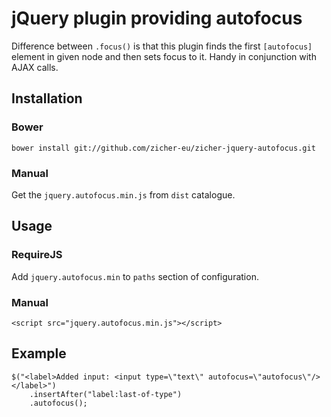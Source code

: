 # jQuery plugin providing autofocus

Difference between `.focus()` is that this plugin finds the first `[autofocus]` element in given node and then sets focus to it. Handy in conjunction with AJAX calls.

## Installation

### Bower

`bower install git://github.com/zicher-eu/zicher-jquery-autofocus.git`

### Manual

Get the `jquery.autofocus.min.js` from `dist` catalogue.

## Usage

### RequireJS

Add `jquery.autofocus.min` to `paths` section of configuration.

### Manual

`<script src="jquery.autofocus.min.js"></script>`

## Example

    $("<label>Added input: <input type=\"text\" autofocus=\"autofocus\"/></label>")
        .insertAfter("label:last-of-type")
        .autofocus();